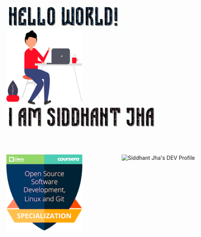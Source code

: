 ![](https://github.com/Siddhant-Jha/Siddhant-Jha/blob/master/HTlklg1F.gif)
<img src="https://github.com/Siddhant-Jha/Siddhant-Jha/blob/master/undraw_Hello_qnas.svg" width="200px" height="200px" align="left">
![](https://github.com/Siddhant-Jha/Siddhant-Jha/blob/master/YmH5Er6m.gif)

<br>
<br>
<br>

<a href="https://dev.to/siddhantjha">
  <img src="https://d2fltix0v2e0sb.cloudfront.net/dev-badge.svg" alt="Siddhant Jha's DEV Profile" height="200" width="200" alt="Dev's Hacktoberfeast Badge" align="right">
</a>

<img src="https://github.com/Siddhant-Jha/Siddhant-Jha/blob/master/open-source-software-development-linux-and-git-specialization.png" width="200" height="200" alt="Linux Foundation Badge">
